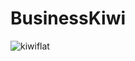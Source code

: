 # BusinessKiwi


![kiwiflat](https://user-images.githubusercontent.com/37509700/52009952-7e2c2600-24d4-11e9-8012-e4d757219a34.png)
